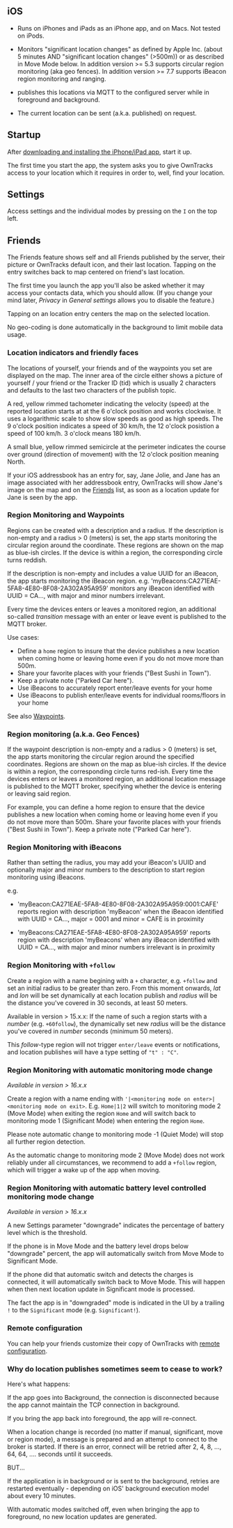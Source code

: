 ## iOS

* Runs on iPhones and iPads as an iPhone app, and on Macs. Not tested on iPods.

* Monitors "significant location changes" as defined by Apple Inc. (about 5 minutes AND 
  	"significant location changes" (>500m)) or as described in Move Mode below.
	In addition version >= 5.3 supports circular region monitoring (aka geo fences).
	In addition version >= 7.7 supports iBeacon region monitoring and ranging.

* publishes this locations via MQTT to the configured server while in foreground and background.

* The current location can be sent (a.k.a. published) on request.

## Startup

After [downloading and installing the iPhone/iPad app](https://itunes.apple.com/en/app/mqttitude/id692424691?mt=8), start it up.

The first time you start the app, the system asks you to give OwnTracks access to your location which it requires in order to, well, find your location.


## Settings

Access settings and the individual modes by pressing on the `I` on the top left.

## Friends

The Friends feature shows self and all Friends published by the server,
their picture or OwnTracks default icon, and their last location.  Tapping on
the entry switches back to map centered on friend's last location.

The first time you launch the app you'll also be asked whether it may access your
contacts data, which you should allow. (If you change your mind later, _Privacy_ in
_General settings_ allows you to disable the feature.)

Tapping on an location entry centers the map on the selected location.

No geo-coding is done automatically in the background to limit mobile data usage.

### Location indicators and friendly faces

The locations of yourself, your friends and of the waypoints you set are displayed on the map. The inner area of the circle either shows a picture of yourself / your friend or the Tracker ID (tid) which is usually 2 characters and defaults to the last two characters of the publish topic.

A red, yellow rimmed tachometer indicating the velocity (speed) at the reported location starts at at the 6 o'clock position and works clockwise. It uses a logarithmic scale to show slow speeds
as good as high speeds. The 9 o'clock position indicates a speed of 30 km/h, the 12 o'clock posistion a speed of 100 km/h. 3 o'clock means 180 km/h.

A small blue, yellow rimmed semicircle at the perimeter indicates the course over ground (direction of movement)  with the 12 o'clock position meaning North.

If your iOS addressbook has an entry for, say, Jane Jolie, and Jane has an image associated with her addressbook entry, OwnTracks will show Jane's image on the map and on the [Friends](friends.md) list, as soon as a location update for Jane is seen by the app.

### Region Monitoring and Waypoints

Regions can be created with a description and a radius. If the description is non-empty and a radius > 0 (meters) is set, the app starts monitoring the circular region around the coordinate. These regions are shown on the map as blue-ish circles. If the device is within a region, the corresponding circle turns reddish.

If the description is non-empty and includes a value UUID for an iBeacon, the app starts monitoring the iBeacon region. e.g. 'myBeacons:CA271EAE-5FA8-4E80-8F08-2A302A95A959' monitors any iBeacon identified with UUID = CA..., with major and minor numbers irrelevant.

Every time the devices enters or leaves a monitored region, an additional so-called _transition_ message with an enter or leave event is published to the MQTT broker.

Use cases:
* Define a `home` region to insure that the device publishes a new location when coming home or leaving home even if you do not move more than 500m.
* Share your favorite places with your friends ("Best Sushi in Town").
* Keep a private note ("Parked Car here").
* Use iBeacons to accurately report enter/leave events for your home
* Use iBeacons to publish enter/leave events for individual rooms/floors in your home

See also [Waypoints](waypoints.md).

### Region monitoring (a.k.a. Geo Fences)

If the waypoint description is non-empty and a radius > 0 (meters) is set, the
app starts monitoring the circular region around the specified coordinates.
Regions are shown on the map as blue-ish circles. If the
device is within a region, the corresponding circle turns red-ish. Every time
the devices enters or leaves a monitored region, an additional location message
is published to the MQTT broker, specifying whether the device is entering or leaving
said region.


For example, you can define a home region to ensure that the device publishes a
new location when coming home or leaving home even if you do not move more than
500m. Share your favorite places with your friends ("Best Sushi in Town"). Keep
a private note ("Parked Car here").

### Region Monitoring with iBeacons

Rather than setting the radius, you may add your iBeacon's UUID and optionally major and minor numbers
to the description to start region monitoring using iBeacons.

e.g.
* 'myBeacon:CA271EAE-5FA8-4E80-8F08-2A302A95A959:0001:CAFE'
reports region with description 'myBeacon' when the iBeacon identified with UUID = CA..., major = 0001 and minor = CAFE is in proximity

* 'myBeacons:CA271EAE-5FA8-4E80-8F08-2A302A95A959'
reports region with description 'myBeacons' when any iBeacon identified with UUID = CA..., with major and minor numbers irrelevant is in proximity

### Region Monitoring with `+follow`

Create a region with a name begining with a `+` character, e.g. `+follow` and set an initial radius to be greater than zero. From this moment onwards, _lat_ and _lon_ will be set dynamically at each location publish and _radius_ will be the distance you've covered in 30 seconds, at least 50 meters.

Available in version > 15.x.x: If the name of such a region starts with a _number_ (e.g. `+60follow`), the dynamically set new _radius_ will be the distance you've covered in _number_ seconds (minimum 50 meters).

This _follow_-type region will not trigger `enter/leave` events or notifications, and location publishes will have a type setting of `"t" : "C"`.

### Region Monitoring with automatic monitoring mode change
*Available in version > 16.x.x*

Create a region with a name ending with `'|<monitoring mode on enter>|<monitoring mode on exit>`. E.g. `Home|1|2` will
switch to monitoring mode 2 (Move Mode) when exiting the region `Home` and will switch back to monitoring mode 1 (Significant
Mode) when entering the region `Home`.

Please note automatic change to monitoring mode -1 (Quiet Mode) will stop all further region detection.

As the automatic change to monitoring mode 2 (Move Mode) does not work reliably under all circumstances, we recommend to
add a `+follow` region, which will trigger a wake up of the app when moving.

### Region Monitoring with automatic battery level controlled monitoring mode change
*Available in version > 16.x.x*

A new Settings parameter "downgrade" indicates the percentage of battery level which is the threshold.

If the phone is in Move Mode and the battery level drops below "downgrade" percent, the app will automatically switch from Move Mode to Significant Mode.

If the phone did that automatic switch and detects the charges is connected, it will automatically switch back to Move Mode.
This will happen when then next location update in Significant mode is processed. 

The fact the app is in "downgraded" mode is indicated in the UI by a trailing `!` to the `Significant` mode (e.g. `Significant!`).
 
### Remote configuration

You can help your friends customize their copy of OwnTracks with [remote configuration](remoteconfig.md).

### Why do location publishes sometimes seem to cease to work?

Here's what happens:

If the app goes into Background, the connection is disconnected because the app
cannot maintain the TCP connection in background.

If you bring the app back into foreground, the app will re-connect.

When a location change is recorded (no matter if manual, significant, move or
region mode), a message is prepared and an attempt to connect to the broker is
started. If there is an error, connect will be retried after 2, 4, 8, ..., 64,
64, .... seconds until it succeeds.

BUT...

If the application is in background or is sent to the background, retries are
restarted eventually - depending on iOS' background execution model about every 10 minutes.

With automatic modes switched off, even when bringing the app to foreground, no
new location updates are generated.

